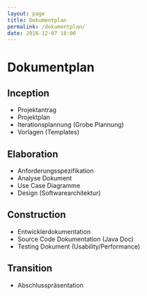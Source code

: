 ```yaml
---
layout: page
title: Dokumentplan
permalink: /dokumentplan/
date: 2016-12-07 18:00
---
```


# Dokumentplan

## Inception
* Projektantrag
* Projektplan
* Iterationsplannung (Grobe Plannung)
* Vorlagen (Templates)


## Elaboration
* Anforderungsspezifikation
* Analyse Dokument
* Use Case Diagramme
* Design (Softwarearchitektur)


## Construction
* Entwicklerdokumentation
* Source Code Dokumentation (Java Doc)
* Testing Dokument (Usability/Performance)

## Transition
* Abschlusspräsentation
